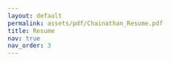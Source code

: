 ```yaml
---
layout: default
permalink: assets/pdf/Chainathan_Resume.pdf
title: Resume
nav: true
nav_order: 3
---
```

